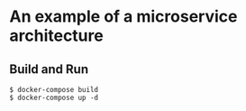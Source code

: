 # An example of a microservice architecture


## Build and Run
```shell
$ docker-compose build
$ docker-compose up -d
```